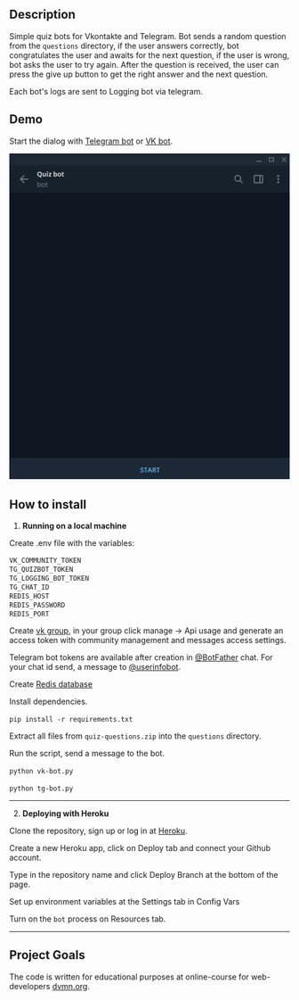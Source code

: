 ## Description

Simple quiz bots for Vkontakte and Telegram. Bot sends a random question from the `questions` directory, if the user answers correctly, bot congratulates the user and awaits for the next question, if the user is wrong, bot asks the user to try again. After the question is received, the user can press the give up button to get the right answer and the next question.

Each bot's logs are sent to Logging bot via telegram.

## Demo

Start the dialog with [Telegram bot](https://t.me/SimpleTrivia_bot) or [VK bot](https://vk.com/im?media=&sel=-199640313).


![Telegram bot](https://github.com/SergeyKozyr/vk-tg-quiz-bot/blob/media/tg-bot.gif?raw=true)

## How to install

1) **Running on a local machine**

Create .env file with the variables:

```
VK_COMMUNITY_TOKEN
TG_QUIZBOT_TOKEN
TG_LOGGING_BOT_TOKEN
TG_CHAT_ID
REDIS_HOST
REDIS_PASSWORD
REDIS_PORT 
```

Create [vk group](https://vk.com/groups), in your group click manage -> Api usage and generate an access token with community management and messages access settings.

Telegram bot tokens are available after creation in [@BotFather](https://telegram.me/botfather) chat. For your chat id send, a message to [@userinfobot](https://telegram.me/userinfobot).

Create [Redis database](https://redislabs.com/)

Install dependencies.

`pip install -r requirements.txt`

Extract all files from `quiz-questions.zip` into the `questions` directory.

Run the script, send a message to the bot.

`python vk-bot.py`

`python tg-bot.py`

---

2) **Deploying with Heroku**

Clone the repository, sign up or log in at [Heroku](https://www.heroku.com/).

Create a new Heroku app, click on Deploy tab and connect your Github account.

Type in the repository name and click Deploy Branch at the bottom of the page.

Set up environment variables at the Settings tab in Config Vars 

Turn on the `bot` process on Resources tab.

--- 

## Project Goals
The code is written for educational purposes at online-course for web-developers [dvmn.org](https://dvmn.org).
